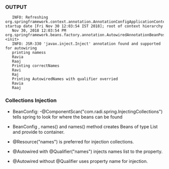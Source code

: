 ### OUTPUT
```Nov 30, 2018 12:03:54 PM org.springframework.context.support.AbstractApplicationContext prepareRefresh
   INFO: Refreshing org.springframework.context.annotation.AnnotationConfigApplicationContext@5d099f62: startup date [Fri Nov 30 12:03:54 IST 2018]; root of context hierarchy
   Nov 30, 2018 12:03:54 PM org.springframework.beans.factory.annotation.AutowiredAnnotationBeanPostProcessor <init>
   INFO: JSR-330 'javax.inject.Inject' annotation found and supported for autowiring
   printing namess
   Ravia
   Raaj
   Printing correctNames
   Ravi
   Raj
   Printing AutowiredNames with qualifier overried
   Ravia
   Raaj

```
### Collections Injection


- BeanConfig: -@ComponentScan("com.radi.spring.InjectingCollections") tells spring to look for where the beans can be found

- BeanConfig , names() and names() method creates Beans of type List and provide to container.

- @Resource("names") is preferred for injection collections.

- @Autowired with @Qualifier("names") injects names list to the property.

- @Autowired without @Qualifier uses property name for injection.

    
    
 